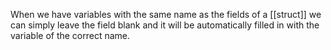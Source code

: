 When we have variables with the same name as the fields of a [[struct]] we can simply leave the field blank and it will be automatically filled in with the variable of the correct name.